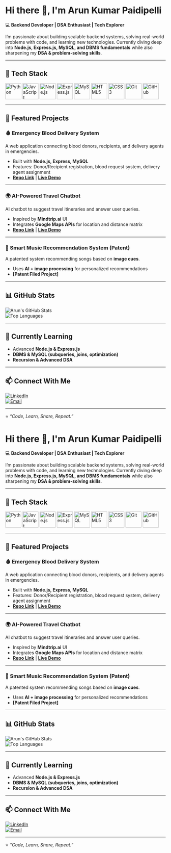 # Hi there 👋, I'm Arun Kumar Paidipelli  

💻 **Backend Developer | DSA Enthusiast | Tech Explorer**  

I’m passionate about building scalable backend systems, solving real-world problems with code, and learning new technologies. Currently diving deep into **Node.js, Express.js, MySQL, and DBMS fundamentals** while also sharpening my **DSA & problem-solving skills**.  

---

## 🚀 Tech Stack  

<p align="left">  
  <img src="https://cdn.jsdelivr.net/gh/devicons/devicon/icons/python/python-original.svg" alt="Python" width="50" height="50"/>  
  <img src="https://cdn.jsdelivr.net/gh/devicons/devicon/icons/javascript/javascript-original.svg" alt="JavaScript" width="50" height="50"/>  
  <img src="https://cdn.jsdelivr.net/gh/devicons/devicon/icons/nodejs/nodejs-original.svg" alt="Node.js" width="50" height="50"/>  
  <img src="https://cdn.jsdelivr.net/gh/devicons/devicon/icons/express/express-original.svg" alt="Express.js" width="50" height="50"/>  
  <img src="https://cdn.jsdelivr.net/gh/devicons/devicon/icons/mysql/mysql-original.svg" alt="MySQL" width="50" height="50"/>  
  <img src="https://cdn.jsdelivr.net/gh/devicons/devicon/icons/html5/html5-original.svg" alt="HTML5" width="50" height="50"/>  
  <img src="https://cdn.jsdelivr.net/gh/devicons/devicon/icons/css3/css3-original.svg" alt="CSS3" width="50" height="50"/>  
  <img src="https://cdn.jsdelivr.net/gh/devicons/devicon/icons/git/git-original.svg" alt="Git" width="50" height="50"/>  
  <img src="https://cdn.jsdelivr.net/gh/devicons/devicon/icons/github/github-original.svg" alt="GitHub" width="50" height="50"/>  
</p>

---

## 📌 Featured Projects  

### 🩸 Emergency Blood Delivery System  
A web application connecting blood donors, recipients, and delivery agents in emergencies.  
- Built with **Node.js, Express, MySQL**  
- Features: Donor/Recipient registration, blood request system, delivery agent assignment  
- **[Repo Link](#)** | **[Live Demo](#)**  

---

### 🌍 AI-Powered Travel Chatbot  
AI chatbot to suggest travel itineraries and answer user queries.  
- Inspired by **Mindtrip.ai** UI  
- Integrates **Google Maps APIs** for location and distance matrix  
- **[Repo Link](#)** | **[Live Demo](#)**  

---

### 🎵 Smart Music Recommendation System (Patent)  
A patented system recommending songs based on **image cues**.  
- Uses **AI + image processing** for personalized recommendations  
- **[Patent Filed Project]**  

---

## 📊 GitHub Stats  

![Arun's GitHub Stats](https://github-readme-stats.vercel.app/api?username=Arunkumar614&show_icons=true&theme=tokyonight)  
![Top Languages](https://github-readme-stats.vercel.app/api/top-langs/?username=Arunkumar614&layout=compact&theme=tokyonight)

---

## 🌱 Currently Learning  
- Advanced **Node.js & Express.js**  
- **DBMS & MySQL (subqueries, joins, optimization)**  
- **Recursion & Advanced DSA**

---

## 📫 Connect With Me  
[![LinkedIn](https://img.shields.io/badge/-LinkedIn-0A66C2?style=for-the-badge&logo=linkedin&logoColor=white)](https://www.linkedin.com/in/arunkumarpaidipelli)  
[![Email](https://img.shields.io/badge/-Email-D14836?style=for-the-badge&logo=gmail&logoColor=white)](mailto:your-email@example.com)  

---

⭐️ *“Code, Learn, Share, Repeat.”*  
# Hi there 👋, I'm Arun Kumar Paidipelli  

💻 **Backend Developer | DSA Enthusiast | Tech Explorer**  

I’m passionate about building scalable backend systems, solving real-world problems with code, and learning new technologies. Currently diving deep into **Node.js, Express.js, MySQL, and DBMS fundamentals** while also sharpening my **DSA & problem-solving skills**.  

---

## 🚀 Tech Stack  

<p align="left">  
  <img src="https://cdn.jsdelivr.net/gh/devicons/devicon/icons/python/python-original.svg" alt="Python" width="50" height="50"/>  
  <img src="https://cdn.jsdelivr.net/gh/devicons/devicon/icons/javascript/javascript-original.svg" alt="JavaScript" width="50" height="50"/>  
  <img src="https://cdn.jsdelivr.net/gh/devicons/devicon/icons/nodejs/nodejs-original.svg" alt="Node.js" width="50" height="50"/>  
  <img src="https://cdn.jsdelivr.net/gh/devicons/devicon/icons/express/express-original.svg" alt="Express.js" width="50" height="50"/>  
  <img src="https://cdn.jsdelivr.net/gh/devicons/devicon/icons/mysql/mysql-original.svg" alt="MySQL" width="50" height="50"/>  
  <img src="https://cdn.jsdelivr.net/gh/devicons/devicon/icons/html5/html5-original.svg" alt="HTML5" width="50" height="50"/>  
  <img src="https://cdn.jsdelivr.net/gh/devicons/devicon/icons/css3/css3-original.svg" alt="CSS3" width="50" height="50"/>  
  <img src="https://cdn.jsdelivr.net/gh/devicons/devicon/icons/git/git-original.svg" alt="Git" width="50" height="50"/>  
  <img src="https://cdn.jsdelivr.net/gh/devicons/devicon/icons/github/github-original.svg" alt="GitHub" width="50" height="50"/>  
</p>

---

## 📌 Featured Projects  

### 🩸 Emergency Blood Delivery System  
A web application connecting blood donors, recipients, and delivery agents in emergencies.  
- Built with **Node.js, Express, MySQL**  
- Features: Donor/Recipient registration, blood request system, delivery agent assignment  
- **[Repo Link](#)** | **[Live Demo](#)**  

---

### 🌍 AI-Powered Travel Chatbot  
AI chatbot to suggest travel itineraries and answer user queries.  
- Inspired by **Mindtrip.ai** UI  
- Integrates **Google Maps APIs** for location and distance matrix  
- **[Repo Link](#)** | **[Live Demo](#)**  

---

### 🎵 Smart Music Recommendation System (Patent)  
A patented system recommending songs based on **image cues**.  
- Uses **AI + image processing** for personalized recommendations  
- **[Patent Filed Project]**  

---

## 📊 GitHub Stats  

![Arun's GitHub Stats](https://github-readme-stats.vercel.app/api?username=Arunkumar614&show_icons=true&theme=tokyonight)  
![Top Languages](https://github-readme-stats.vercel.app/api/top-langs/?username=Arunkumar614&layout=compact&theme=tokyonight)

---

## 🌱 Currently Learning  
- Advanced **Node.js & Express.js**  
- **DBMS & MySQL (subqueries, joins, optimization)**  
- **Recursion & Advanced DSA**

---

## 📫 Connect With Me  
[![LinkedIn](https://img.shields.io/badge/-LinkedIn-0A66C2?style=for-the-badge&logo=linkedin&logoColor=white)](https://www.linkedin.com/in/arunkumarpaidipelli)  
[![Email](https://img.shields.io/badge/-Email-D14836?style=for-the-badge&logo=gmail&logoColor=white)](mailto:your-email@example.com)  

---

⭐️ *“Code, Learn, Share, Repeat.”*  
